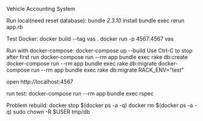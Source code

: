 Vehicle Accounting System

Run local(need reset database):
bundle _2.3.10_ install
bundle exec rerun app.rb

Test Docker:
docker build --tag vas .
docker run -p 4567:4567 vas

Run with docker-compose:
docker-compose up --build
Use Ctrl-C to stop after first run
docker-compose run --rm app bundle exec rake db:create
docker-compose run --rm app bundle exec rake db:migrate
docker-compose run --rm app bundle exec rake db:migrate RACK_ENV="test"

open http://localhost:4567

run test:
docker-compose run --rm app bundle exec rspec

Problem rebuild:
docker stop $(docker ps -a -q)
docker rm $(docker ps -a -q)
sudo chown -R $USER tmp/db

